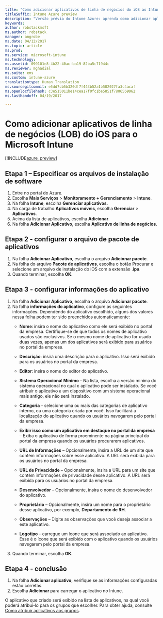 ```yaml
---
title: "Como adicionar aplicativos de linha de negócios do iOS ao Intune"
titleSuffix: Intune Azure preview
description: "Versão prévia do Intune Azure: aprenda como adicionar aplicativos de linha de negócios iOS ao Intune."
keywords: 
author: robstackmsft
ms.author: robstack
manager: angrobe
ms.date: 04/12/2017
ms.topic: article
ms.prod: 
ms.service: microsoft-intune
ms.technology: 
ms.assetid: 099101e8-4b22-40ac-ba19-82ba5c71944c
ms.reviewer: mghadial
ms.suite: ems
ms.custom: intune-azure
translationtype: Human Translation
ms.sourcegitcommit: e5dd7cb5b320df7f443b52a1b502027fa3c4acaf
ms.openlocfilehash: c3e515011be14cea17f0fc1be5851f7806569962
ms.lasthandoff: 04/19/2017

---
```


# <a name="how-to-add-ios-line-of-business-lob-apps-to-microsoft-intune"></a>Como adicionar aplicativos de linha de negócios (LOB) do iOS para o Microsoft Intune

[!INCLUDE[azure_preview](../includes/azure_preview.md)]


## <a name="step-1---specify-the-software-setup-file"></a>Etapa 1 – Especificar os arquivos de instalação de software

1. Entre no portal do Azure.
2. Escolha **Mais Serviços** > **Monitoramento + Gerenciamento** > **Intune**.
3. Na folha **Intune**, escolha **Gerenciar aplicativos**.
4. Na carga de trabalho **Aplicativos móveis**, escolha **Gerenciar** > **Aplicativos**.
5. Acima da lista de aplicativos, escolha **Adicionar**.
6. Na folha **Adicionar Aplicativo**, escolha **Aplicativo de linha de negócios**.

## <a name="step-2---configure-the-app-package-file"></a>Etapa 2 - configurar o arquivo de pacote de aplicativos

1. Na folha **Adicionar Aplicativo**, escolha o arquivo **Adicionar pacote**.
2. Na folha do arquivo **Pacote de aplicativos**, escolha o botão Procurar e selecione um arquivo de instalação do iOS com a extensão **.ipa**.
3. Quando terminar, escolha **OK**.


## <a name="step-3---configure-app-information"></a>Etapa 3 - configurar informações do aplicativo

1. Na folha **Adicionar Aplicativo**, escolha o arquivo **Adicionar pacote**.
2. Na folha **informações do aplicativo**, configure as seguintes informações. Dependendo do aplicativo escolhido, alguns dos valores nessa folha podem ter sido preenchidos automaticamente:
    - **Nome**: insira o nome do aplicativo como ele será exibido no portal da empresa. Certifique-se de que todos os nomes de aplicativo usados são exclusivos. Se o mesmo nome de aplicativo for usado duas vezes, apenas um dos aplicativos será exibido para usuários no portal da empresa.
    - **Descrição**: insira uma descrição para o aplicativo. Isso será exibido para os usuários no portal da empresa.
    - **Editor**: insira o nome do editor do aplicativo.
    - **Sistema Operacional Mínimo** – Na lista, escolha a versão mínima do sistema operacional no qual o aplicativo pode ser instalado. Se você atribuir o aplicativo a um dispositivo com um sistema operacional mais antigo, ele não será instalado.
    - **Categoria** - selecione uma ou mais das categorias de aplicativo interno, ou uma categoria criada por você. Isso facilitará a localização do aplicativo quando os usuários navegarem pelo portal da empresa.

    - **Exibir isso como um aplicativo em destaque no portal da empresa** – Exiba o aplicativo de forma proeminente na página principal do portal da empresa quando os usuários procurarem aplicativos.
    - **URL de Informações** – Opcionalmente, insira a URL de um site que contém informações sobre esse aplicativo. A URL será exibida para os usuários no portal da empresa.
    - **URL de Privacidade** – Opcionalmente, insira a URL para um site que contém informações de privacidade desse aplicativo. A URL será exibida para os usuários no portal da empresa.
    - **Desenvolvedor** – Opcionalmente, insira o nome do desenvolvedor do aplicativo.
    - **Proprietário** – Opcionalmente, insira um nome para o proprietário desse aplicativo, por exemplo, **Departamento de RH**.
    - **Observações** – Digite as observações que você deseja associar a este aplicativo.
    - **Logotipo** - carregue um ícone que será associado ao aplicativo. Esse é o ícone que será exibido com o aplicativo quando os usuários navegarem pelo portal da empresa.
3. Quando terminar, escolha **OK**.

## <a name="step-4---finish-up"></a>Etapa 4 - conclusão

1. Na folha **Adicionar aplicativo**, verifique se as informações configuradas estão corretas.
2. Escolha **Adicionar** para carregar o aplicativo no Intune.

O aplicativo que criado será exibido na lista de aplicativos, na qual você poderá atribuí-lo para os grupos que escolher. Para obter ajuda, consulte [Como atribuir aplicativos aos grupos](/intune-azure/manage-apps/deploy-apps).


